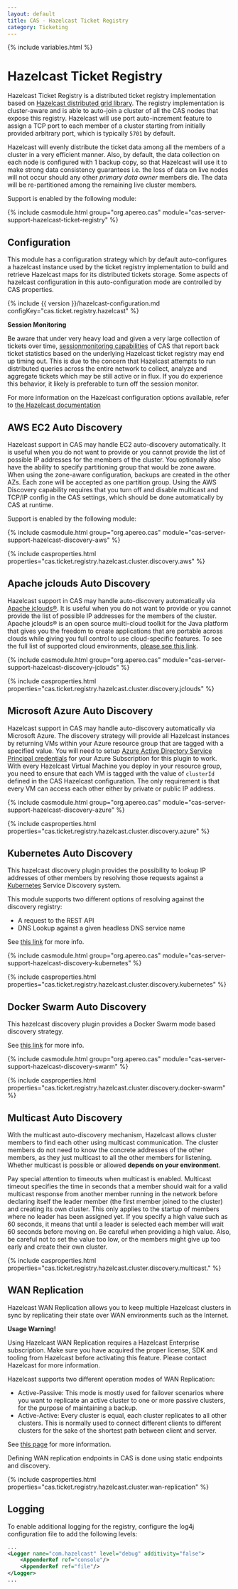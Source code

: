```yaml
---
layout: default
title: CAS - Hazelcast Ticket Registry
category: Ticketing
---
```


{% include variables.html %}

# Hazelcast Ticket Registry

Hazelcast Ticket Registry is a distributed ticket registry implementation
based on [Hazelcast distributed grid library](http://hazelcast.org/). The registry implementation is
cluster-aware and is able to auto-join a cluster of all the CAS nodes that expose this registry.
Hazelcast will use port auto-increment feature to assign a TCP port to each member of a cluster starting
from initially provided arbitrary port, which is typically `5701` by default.

Hazelcast will evenly distribute the ticket data among all the members of a cluster in a very
efficient manner. Also, by default, the data collection on each node is configured with 1 backup copy,
so that Hazelcast will use it to make strong data consistency guarantees i.e. the loss of data on
live nodes will not occur should any other *primary data owner* members die. The data will be
re-partitioned among the remaining live cluster members.

Support is enabled by the following module:

{% include casmodule.html group="org.apereo.cas" module="cas-server-support-hazelcast-ticket-registry" %}

## Configuration

This module has a configuration strategy which by default auto-configures a hazelcast 
instance used by the ticket registry implementation to build and retrieve Hazelcast 
maps for its distributed tickets storage. Some aspects of hazelcast configuration in 
this auto-configuration mode are controlled by CAS properties.

{% include {{ version }}/hazelcast-configuration.md configKey="cas.ticket.registry.hazelcast" %}

<div class="alert alert-warning"><strong>Session Monitoring</strong><p>Be aware that under 
very heavy load and given a very large collection of tickets 
over time, <a href="../monitoring/Configuring-Monitoring.html">sessionmonitoring capabilities</a> of 
CAS that report back ticket statistics based on the underlying Hazelcast ticket 
registry may end up timing out. This is due to the concern that Hazelcast attempts 
to run distributed queries across the entire network to collect, analyze and 
aggregate tickets which may be still active or in flux. If you do experience 
this behavior, it likely is preferable to turn off the session monitor.
</p></div>

For more information on the Hazelcast configuration options available,
refer to [the Hazelcast documentation](http://docs.hazelcast.org/docs/4.1.1/manual/html-single/index.html#hazelcast-configuration)

## AWS EC2 Auto Discovery

Hazelcast support in CAS may handle EC2 auto-discovery automatically. It is useful when 
you do not want to provide or you cannot provide the list of possible IP addresses for 
the members of the cluster. You optionally also have the ability to specify partitioning 
group that would be zone aware. When using the zone-aware configuration, backups are 
created in the other AZs. Each zone will be accepted as one partition group. Using the 
AWS Discovery capability requires that you turn off and disable multicast and TCP/IP 
config in the CAS settings, which should be done automatically by CAS at runtime.

Support is enabled by the following module:

{% include casmodule.html group="org.apereo.cas" module="cas-server-support-hazelcast-discovery-aws" %}

{% include casproperties.html properties="cas.ticket.registry.hazelcast.cluster.discovery.aws" %}

## Apache jclouds Auto Discovery

Hazelcast support in CAS may handle auto-discovery automatically 
via [Apache jclouds®](https://jclouds.apache.org/). It is useful when 
you do not want to provide or you cannot provide the list of possible 
IP addresses for the members of the cluster. Apache jclouds® is an open 
source multi-cloud toolkit for the Java platform that gives you the freedom 
to create applications that are portable across clouds while giving you full 
control to use cloud-specific features. To see the full list of supported 
cloud environments, [please see this link](https://jclouds.apache.org/reference/providers/#compute).

{% include casmodule.html group="org.apereo.cas" module="cas-server-support-hazelcast-discovery-jclouds" %}

{% include casproperties.html properties="cas.ticket.registry.hazelcast.cluster.discovery.jclouds" %}

## Microsoft Azure Auto Discovery

Hazelcast support in CAS may handle auto-discovery automatically via Microsoft 
Azure. The discovery strategy will provide all Hazelcast instances by returning 
VMs within your Azure resource group that are tagged with a specified value. You 
will need to setup [Azure Active Directory Service Principal credentials](https://azure.microsoft.com/en-us/documentation/articles/resource-group-create-service-principal-portal/) for 
your Azure Subscription for this plugin to work. With every Hazelcast Virtual Machine 
you deploy in your resource group, you need to ensure that each VM is tagged with the 
value of `clusterId` defined in the CAS Hazelcast configuration. The only requirement 
is that every VM can access each other either by private or public IP address.

{% include casmodule.html group="org.apereo.cas" module="cas-server-support-hazelcast-discovery-azure" %}

{% include casproperties.html properties="cas.ticket.registry.hazelcast.cluster.discovery.azure" %}

## Kubernetes Auto Discovery

This hazelcast discovery plugin provides the possibility to lookup IP addresses of other members by resolving 
those requests against a [Kubernetes](http://kubernetes.io/) Service Discovery system. 

This module supports two different options of resolving against the discovery registry:

- A request to the REST API
- DNS Lookup against a given headless DNS service name

See [this link](https://github.com/hazelcast/hazelcast-kubernetes) for more info.

{% include casmodule.html group="org.apereo.cas" module="cas-server-support-hazelcast-discovery-kubernetes" %}

{% include casproperties.html properties="cas.ticket.registry.hazelcast.cluster.discovery.kubernetes" %}

## Docker Swarm Auto Discovery

This hazelcast discovery plugin provides a Docker Swarm mode based discovery strategy. 

See [this link](https://github.com/bitsofinfo/hazelcast-docker-swarm-discovery-spi/) for more info.

{% include casmodule.html group="org.apereo.cas" module="cas-server-support-hazelcast-discovery-swarm" %}

{% include casproperties.html properties="cas.ticket.registry.hazelcast.cluster.discovery.docker-swarm" %}

## Multicast Auto Discovery

With the multicast auto-discovery mechanism, Hazelcast allows cluster members to find 
each other using multicast communication. The cluster members do not need to know the 
concrete addresses of the other members, as they just multicast to all the other 
members for listening. Whether multicast is possible or allowed **depends on your environment**.

Pay special attention to timeouts when multicast is enabled. Multicast timeout specifies 
the time in seconds that a member should wait for a valid multicast response from another 
member running in the network before declaring itself the leader 
member (the first member joined to the cluster) and creating its own cluster. This 
only applies to the startup of members where no leader has been assigned yet. If 
you specify a high value such as 60 seconds, it means that until a leader is selected 
each member will wait 60 seconds before moving on. Be careful when providing a high 
value. Also, be careful not to set the value too low, or the members might give 
up too early and create their own cluster.

{% include casproperties.html properties="cas.ticket.registry.hazelcast.cluster.discovery.multicast." %}

## WAN Replication

Hazelcast WAN Replication allows you to keep multiple Hazelcast clusters 
in sync by replicating their state over WAN environments such as the Internet.

<div class="alert alert-warning"><strong>Usage Warning!</strong><p>Using Hazelcast 
WAN Replication requires a Hazelcast Enterprise subscription. Make sure you 
have acquired the proper license, SDK and tooling from Hazelcast before 
activating this feature. Please contact Hazelcast for more information.</p></div>

Hazelcast supports two different operation modes of WAN Replication:

- Active-Passive: This mode is mostly used for failover scenarios where you want to replicate an active cluster to one or more passive clusters, for the purpose of maintaining a backup.
- Active-Active: Every cluster is equal, each cluster replicates to all other clusters. This is normally used to connect different clients to different clusters for the sake of the shortest path between client and server.

See [this page](https://hazelcast.com/products/wan-replication/) for more information.

Defining WAN replication endpoints in CAS is done using static endpoints and discovery.

{% include casproperties.html properties="cas.ticket.registry.hazelcast.cluster.wan-replication" %}

## Logging

To enable additional logging for the registry, configure the log4j configuration file to add the following
levels:

```xml
...
<Logger name="com.hazelcast" level="debug" additivity="false">
    <AppenderRef ref="console"/>
    <AppenderRef ref="file"/>
</Logger>
...
```
